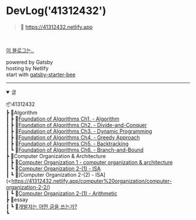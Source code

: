 # DevLog('41312432')

> 🏡 https://41312432.netlify.app

<br>

[이 블로그는..](https://41312432.netlify.app/essay/writing_of_developers/)

powered by Gatsby  
hosting by Netlify  
start with [gatsby-starter-bee](https://github.com/JaeYeopHan, 'start-bee')

---

<details open>
    <summary> 글 </summary>

📦41312432  
┣ 📂Algorithm  
┃ ┣ 📜[Foundation of Algorithms Ch1. - Algorithm](https://41312432.netlify.app/algorithm/algorithm1/)  
┃ ┣ 📜[Foundation of Algorithms Ch2. - Divide-and-Conquer](https://41312432.netlify.app/algorithm/algorithm2/)  
┃ ┣ 📜[Foundation of Algorithms Ch3. - Dynamic Programming](https://41312432.netlify.app/algorithm/algorithm3/)  
┃ ┣ 📜[Foundation of Algorithms Ch4. - Greedy Approach](https://41312432.netlify.app/algorithm/algorithm4/)  
┃ ┣ 📜[Foundation of Algorithms Ch5. - Backtracking](https://41312432.netlify.app/algorithm/algorithm5/)  
┃ ┗ 📜[Foundation of Algorithms Ch6. - Branch-and-Bound](https://41312432.netlify.app/algorithm/algorithm6/)  
┣ 📂Computer Organization & Architecture  
┃ ┣ 📜[Computer Organization 1 - computer organization & architecture](https://41312432.netlify.app/computer%20organization/computer-organization-1/)  
┃ ┗ 📜[Computer Organization 2-(1) - ISA](https://41312432.netlify.app/computer%20organization/computer-organization-2-1/)  
┃ ┗ 📜[Computer Organization 2-(2) - ISA](<https://41312432.netlify.app/computer%20organization/computer-organization-2-2/)  
┃ ┗ 📜[Computer Organization 2-(1) - Arithmetic](https://41312432.netlify.app/computer%20organization/computer-organization-3/)  
┣ 📂essay  
┃ ┗ 📜[개발자는 어떤 글을 쓰는가?](https://41312432.netlify.app/essay/writing_of_developers/)  
┗

</details>
